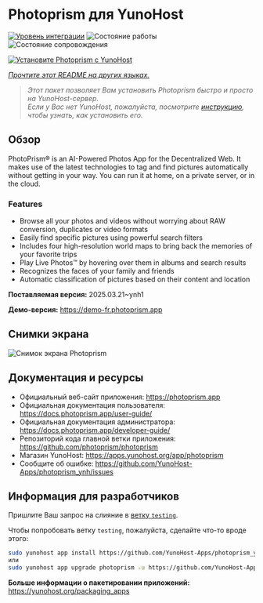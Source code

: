 <!--
Важно: этот README был автоматически сгенерирован <https://github.com/YunoHost/apps/tree/master/tools/readme_generator>
Он НЕ ДОЛЖЕН редактироваться вручную.
-->

# Photoprism для YunoHost

[![Уровень интеграции](https://apps.yunohost.org/badge/integration/photoprism)](https://ci-apps.yunohost.org/ci/apps/photoprism/)
![Состояние работы](https://apps.yunohost.org/badge/state/photoprism)
![Состояние сопровождения](https://apps.yunohost.org/badge/maintained/photoprism)

[![Установите Photoprism с YunoHost](https://install-app.yunohost.org/install-with-yunohost.svg)](https://install-app.yunohost.org/?app=photoprism)

*[Прочтите этот README на других языках.](./ALL_README.md)*

> *Этот пакет позволяет Вам установить Photoprism быстро и просто на YunoHost-сервер.*  
> *Если у Вас нет YunoHost, пожалуйста, посмотрите [инструкцию](https://yunohost.org/install), чтобы узнать, как установить его.*

## Обзор

PhotoPrism® is an AI-Powered Photos App for the Decentralized Web. It makes use of the latest technologies to tag and find pictures automatically without getting in your way. You can run it at home, on a private server, or in the cloud.

### Features

- Browse all your photos and videos without worrying about RAW conversion, duplicates or video formats
- Easily find specific pictures using powerful search filters
- Includes four high-resolution world maps to bring back the memories of your favorite trips
- Play Live Photos™ by hovering over them in albums and search results
- Recognizes the faces of your family and friends
- Automatic classification of pictures based on their content and location


**Поставляемая версия:** 2025.03.21~ynh1

**Демо-версия:** <https://demo-fr.photoprism.app>

## Снимки экрана

![Снимок экрана Photoprism](./doc/screenshots/photoprism.jpg)

## Документация и ресурсы

- Официальный веб-сайт приложения: <https://photoprism.app>
- Официальная документация пользователя: <https://docs.photoprism.app/user-guide/>
- Официальная документация администратора: <https://docs.photoprism.app/developer-guide/>
- Репозиторий кода главной ветки приложения: <https://github.com/photoprism/photoprism>
- Магазин YunoHost: <https://apps.yunohost.org/app/photoprism>
- Сообщите об ошибке: <https://github.com/YunoHost-Apps/photoprism_ynh/issues>

## Информация для разработчиков

Пришлите Ваш запрос на слияние в [ветку `testing`](https://github.com/YunoHost-Apps/photoprism_ynh/tree/testing).

Чтобы попробовать ветку `testing`, пожалуйста, сделайте что-то вроде этого:

```bash
sudo yunohost app install https://github.com/YunoHost-Apps/photoprism_ynh/tree/testing --debug
или
sudo yunohost app upgrade photoprism -u https://github.com/YunoHost-Apps/photoprism_ynh/tree/testing --debug
```

**Больше информации о пакетировании приложений:** <https://yunohost.org/packaging_apps>
